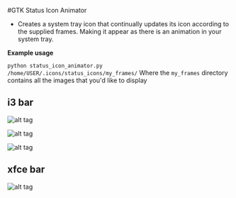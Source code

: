 #GTK Status Icon Animator

- Creates a system tray icon that continually updates its icon according to the supplied frames. Making it appear as there is an animation in your system tray.

**Example usage**

`python status_icon_animator.py /home/USER/.icons/status_icons/my_frames/`
Where the `my_frames` directory contains all the images that you'd like to display

## i3 bar
![alt tag](http://i.imgur.com/91ZtDHE.gif)

![alt tag](http://i.imgur.com/a71g9Uq.gif)

![alt tag](http://i.imgur.com/zJJGyKV.gif)

## xfce bar
![alt tag](http://i.imgur.com/sDu6ymw.gif)
